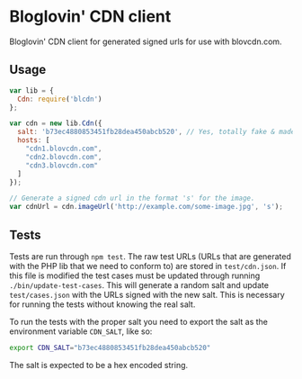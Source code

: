 # Bloglovin' CDN client

Bloglovin' CDN client for generated signed urls for use with blovcdn.com.

## Usage

```javascript
var lib = {
  Cdn: require('blcdn')
};

var cdn = new lib.Cdn({
  salt: 'b73ec4880853451fb28dea450abcb520', // Yes, totally fake & made up
  hosts: [
    "cdn1.blovcdn.com",
    "cdn2.blovcdn.com",
    "cdn3.blovcdn.com"
  ]
});

// Generate a signed cdn url in the format 's' for the image.
var cdnUrl = cdn.imageUrl('http://example.com/some-image.jpg', 's');
```

## Tests

Tests are run through `npm test`. The raw test URLs (URLs that are generated with the PHP lib that we need to conform to) are stored in `test/cdn.json`. If this file is modified the test cases must be updated through running `./bin/update-test-cases`. This will generate a random salt and update `test/cases.json` with the URLs signed with the new salt. This is necessary for running the tests without knowing the real salt.

To run the tests with the proper salt you need to export the salt as the environment variable `CDN_SALT`, like so:

```bash
export CDN_SALT="b73ec4880853451fb28dea450abcb520"
```

The salt is expected to be a hex encoded string.
